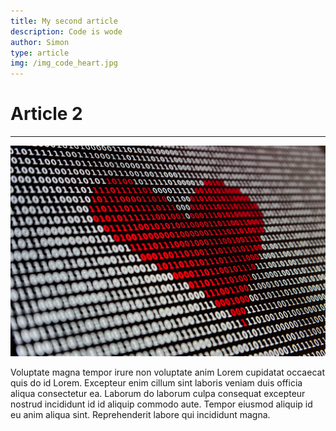 ```yaml
---
title: My second article
description: Code is wode
author: Simon
type: article
img: /img_code_heart.jpg
---
```


# **Article 2**
---

<img src="/img_code_heart.jpg" />

Voluptate magna tempor irure non voluptate anim Lorem cupidatat occaecat quis do id Lorem. Excepteur enim cillum sint laboris veniam duis officia aliqua consectetur ea. Laborum do laborum culpa consequat excepteur nostrud incididunt id id aliquip commodo aute. Tempor eiusmod aliquip id eu anim aliqua sint. Reprehenderit labore qui incididunt magna.